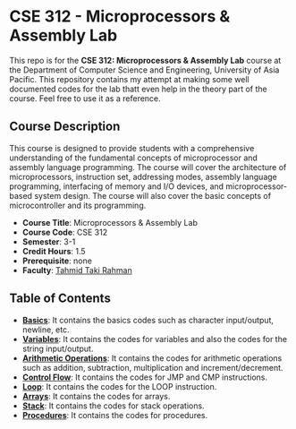 # CSE 312 - Microprocessors & Assembly Lab

This repo is for the **CSE 312: Microprocessors & Assembly Lab** course at the Department of Computer Science and Engineering, University of Asia Pacific. This repository contains my attempt at making some well documented codes for the lab thatt even help in the theory part of the course. Feel free to use it as a reference.

## Course Description

This course is designed to provide students with a comprehensive understanding of the fundamental concepts of microprocessor and assembly language programming. The course will cover the architecture of microprocessors, instruction set, addressing modes, assembly language programming, interfacing of memory and I/O devices, and microprocessor-based system design. The course will also cover the basic concepts of microcontroller and its programming.

- **Course Title**: Microprocessors & Assembly Lab
- **Course Code**: CSE 312
- **Semester**: 3-1
- **Credit Hours**: 1.5
- **Prerequisite**: none
- **Faculty**: [Tahmid Taki Rahman](https://cse.uap-bd.edu/faculty/faculty_details/71)

## Table of Contents

- **[Basics](/01_Basics/)**: It contains the basics codes such as character input/output, newline, etc.
- **[Variables](/02_Variables/)**: It contains the codes for variables and also the codes for the string input/output.
- **[Arithmetic Operations](/03_Arithmetic_Operations/)**: It contains the codes for arithmetic operations such as addition, subtraction, multiplication and increment/decrement.
- **[Control Flow](/04_Jump_Compare/)**: It contains the codes for JMP and CMP instructions.
- **[Loop](/05_Loops/)**: It contains the codes for the LOOP instruction.
- **[Arrays](/06_Arrays/)**: It contains the codes for arrays.
- **[Stack](/07_Stack/)**: It contains the codes for stack operations.
- **[Procedures](/08_Procedures/)**: It contains the codes for procedures.
